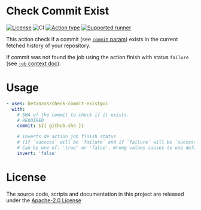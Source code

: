 # Check Commit Exist

[![License](https://img.shields.io/badge/License-Apache%202.0-blue.svg)](https://opensource.org/licenses/Apache-2.0)
![CI](https://github.com/betanzos/check-commit-exist/workflows/CI/badge.svg)
[![Action type](https://img.shields.io/badge/Docker%20action-gray?logo=docker)](https://docs.github.com/en/actions/creating-actions/about-actions#types-of-actions)
[![Supported runner](https://img.shields.io/badge/ONLY%20works%20in%20Linx%20runners-red?logo=linux&logoColor=black)](https://docs.github.com/en/actions/creating-actions/about-actions#docker-container-actions)

This action check if a commit (see [`commit` param](#usage)) exists in the current fetched history of your repository.

If commit was not found the job using the action finish with status `failure` (see [`job` context doc](https://docs.github.com/en/actions/reference/context-and-expression-syntax-for-github-actions#job-context)).

# Usage
```yaml
- uses: betanzos/check-commit-exist@v1
  with:
    # SHA of the commit to check if it exists.
    # REQUIRED
    commit: ${{ github.sha }}

    # Inverts de action job finish status
    # (if `success` will be `failure` and if `failure` will be `success`).
    # Can be one of: 'true' or 'false'. Wrong values causes to use default.
    invert: 'false'
```

# License
The source code, scripts and documentation in this project are released under the [Apache-2.0 License](LICENSE)